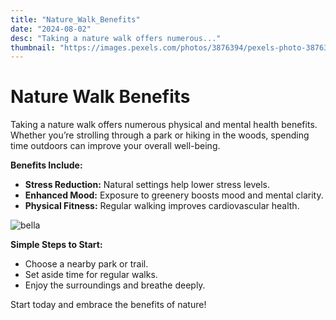 ```yaml
---
title: "Nature_Walk_Benefits"
date: "2024-08-02"
desc: "Taking a nature walk offers numerous..."
thumbnail: "https://images.pexels.com/photos/3876394/pexels-photo-3876394.jpeg?auto=compress&cs=tinysrgb&w=1260&h=750&dpr=1"
---
```


# Nature Walk Benefits

Taking a nature walk offers numerous physical and mental health benefits. Whether you’re strolling through a park or hiking in the woods, spending time outdoors can improve your overall well-being.

**Benefits Include:**

- **Stress Reduction:** Natural settings help lower stress levels.
- **Enhanced Mood:** Exposure to greenery boosts mood and mental clarity.
- **Physical Fitness:** Regular walking improves cardiovascular health.

<img src="https://images.pexels.com/photos/3876394/pexels-photo-3876394.jpeg?auto=compress&cs=tinysrgb&w=1260&h=750&dpr=1" alt="bella" />

**Simple Steps to Start:**

- Choose a nearby park or trail.
- Set aside time for regular walks.
- Enjoy the surroundings and breathe deeply.

Start today and embrace the benefits of nature!
